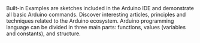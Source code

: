 <EssentialsColumn title="Tutorials for ">
<EssentialElement title=" technical reference" type="tutorial" link="/tutorials/">
   <!-- Add the sentence about what the technical reference focuses on. -->
  </EssentialElement>

<!-- Add here the tutorials connected to the product you are writing about. -->

<EssentialElement title="" type="tutorial" link="/tutorials/">
    <!-- Add a sentence about what this tutorial focuses on. -->
  </EssentialElement>
</EssentialsColumn>

<EssentialsColumn title="Arduino Basics">
  <EssentialElement title="Built-in Examples" type="tutorial" link="https://www.arduino.cc/en/Tutorial/BuiltInExamples">
    Built-in Examples are sketches included in the Arduino IDE and demonstrate all basic Arduino commands. 
  </EssentialElement>
  <EssentialElement title="Learn" type="resource" link="/learn">
    Discover interesting articles, principles and techniques related to the Arduino ecosystem.
  </EssentialElement>
  <EssentialElement title="Language References" type="resource" link="https://www.arduino.cc/reference/en/">
  Arduino programming language can be divided in three main parts: functions, values (variables and constants), and structure.
  </EssentialElement>
</EssentialsColumn>